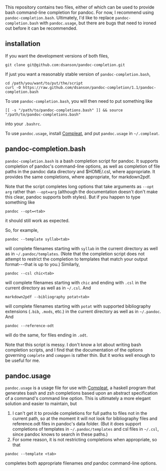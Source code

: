 This repository contains two files, either of which can be used to
provide bash command-line completion for pandoc. For now, I recommend
using `pandoc-completion.bash`. Ultimately, I'd like to replace
`pandoc-completion.bash` with `pandoc.usage`, but there are bugs that
need to ironed out before it can be recommended.

## installation

If you want the development versions of both files,

    git clone git@github.com:dsanson/pandoc-completion.git

If just you want a reasonably stable version of `pandoc-completion.bash`,

    cd /path/you/want/to/put/the/script
	curl -O https://raw.github.com/dsanson/pandoc-completion/1.1/pandoc-completion.bash

To use `pandoc-completion.bash`, you will then need to put something like

    [[ -s "/path/to/pandoc-completions.bash" ]] && source "/path/to/pandoc-completions.bash"

into your `.bashrc`.

To use `pandoc.usage`, install [Compleat][], and put `pandoc.usage` in
`~/.compleat`.

## pandoc-completion.bash

`pandoc-completion.bash` is a bash completion script for pandoc. It
supports completion of pandoc's command-line options, as well as
completion of file paths in the pandoc data directory and $HOME/.csl,
where appropriate. It provides the same completions, where appropriate,
for markdown2pdf.

Note that the script completes long options that take arguments as
`--opt arg` rather than `--opt=arg` (although the documentation doesn't
don't make this clear, pandoc supports both styles). But if you happen
to type something like

    pandoc --opt=<tab>

it should still work as expected.

So, for example,

    pandoc --template syllab<tab>

will complete filenames starting with `syllab` in the current directory
as well as in `~/.pandoc/templates`. (Note that the completion script
does not attempt to restrict the completion to templates that match your
output format---that is up to you.) Similarly,

    pandoc --csl chic<tab>

will complete filenames starting with `chic` and ending with `.csl` in
the current directory as well as in `~/.csl`. And

    markdown2pdf --bibliography potat<tab>

will complete filenames starting with `potat` with supported
bibliography extensions (`.bib`, `.mods`, etc.) in the current directory
as well as in `~/.pandoc`. And

    pandoc --reference-odt 

will do the same, for files ending in `.odt`.

Note that this script is messy. I don't know a lot about writing bash
completion scripts, and I find that the documentation of the options
governing `complete` and `compgen` is rather thin. But it works well
enough to be useful for me.

## pandoc.usage

`pandoc.usage` is a usage file for use with [Compleat][], a haskell
program that generates bash and zsh completions based upon an abstract
specification of a command's command line option. This is ultimately a
more elegant solution and easier to maintain, but

1.  I can't get it to provide completions for full paths to files not in
    the current path, so at the moment it will not look for bibliography
    files and reference.odt files in pandoc's data folder. (But it does
    support completions of templates in `~/.pandoc/templates` and csl
    files in `~/.csl`, since pandoc knows to search in these paths.)
2.  For some reason, it is not restricting completions when appropriate,
    so that

<!-- -->

    pandoc --template <tab>

completes both appropriate filenames *and* pandoc command-line options.

  [Compleat]: https://github.com/mbrubeck/compleat
